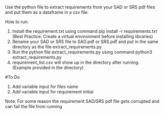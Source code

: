Use the python file to extract requirements from your SAD or SRS pdf files and put them as a dataframe in a csv file. 

How to run:
1. Install the requirement.txt using command pip install -r requirements.txt (Best Practice: Create a virtual environment before installing libraries)
2. Rename your SAD or SRS file to SAD.pdf or SRS.pdf and put in the same directory as the file extract_requirements.py
3. Run the python file extract_requirements.py using command python3 extract_requirements.py
4. requirement_list.csv will show up in the directory after running. (Example provided in the directory)


#To Do
1. Add variable input for files name
2. Add variable input for requirement initial

Note: For some reason the requirement SAD/SRS pdf file gets corrupted and can fail the file from running

